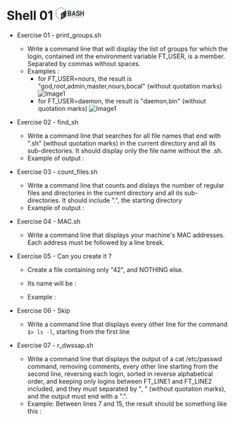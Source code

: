 # Shell 01  <img src="pics/bash.png" width="64" height="30" />

- Exercise 01 - print_groups.sh
  - Write a command line that will display the list of groups for which the login, contained int the environment variable FT_USER, is a member. Separated by commas without spaces.
  - Examples :
    - for FT_USER=nours, the result is "god,root,admin,master,nours,bocal" (without quotation marks)
    ![Image1](pics/exercise_01_2.png)
    - for FT_USER=daemon, the result is "daemon,bin" (without quotation marks)
    ![Image1](pics/exercise_01_2.png)

- Exercise 02 - find_sh
  - Write a command line that searches for all file names that end with ".sh" (without quotation marks) in the current directory and all its sub-directories. It should display only the file name without the .sh.
  - Example of output :
  
- Exercise 03 - count_files.sh
  - Write a command line that counts and dislays the number of regular files and directories in the current directory and all its sub-directories. It should include ".", the starting directory
  - Example of output :

- Exercise 04 - MAC.sh
  - Write a command line that displays your machine's MAC addresses. Each address must be followed by a line break.

- Exercise 05 - Can you create it ?
  - Create a file containing only "42", and NOTHING else.
  - Its name will be :
  
  - Example :

- Exercise 06 - Skip
  - Write a command line that displays every other line for the command ```$> ls -l```, starting from the first line

- Exercise 07 - r_dwssap.sh
  - Write a command line that displays the output of a cat /etc/passwd command, removing comments, every other line starting from the second line, reversing each login, sorted in reverse alphabetical order, and keeping only logins between FT_LINE1 and FT_LINE2 included, and they must separated by ", " (without quotation marks), and the output must end with a ".".
  - Example: Between lines 7 and 15, the result should be something like this : 
